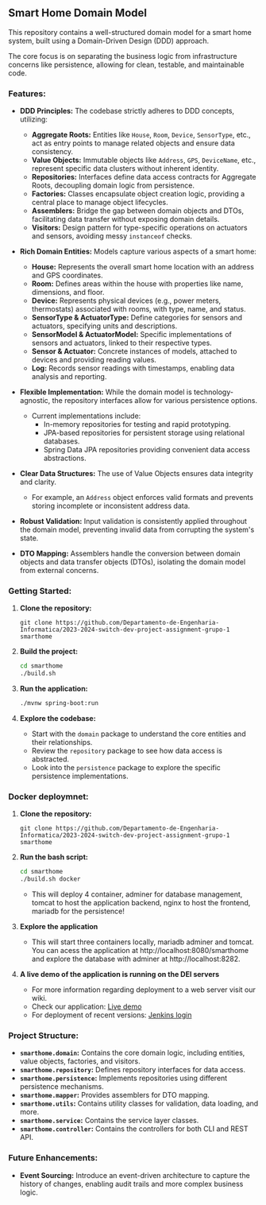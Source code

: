 ## Smart Home Domain Model

This repository contains a well-structured domain model for a smart home system, built using a Domain-Driven Design (DDD) approach. 

The core focus is on separating the business logic from infrastructure concerns like persistence, allowing for clean, testable, and maintainable code.

### Features:

* **DDD Principles:** The codebase strictly adheres to DDD concepts, utilizing:
    * **Aggregate Roots:** Entities like `House`, `Room`, `Device`, `SensorType`, etc., act as entry points to manage related objects and ensure data consistency.
    * **Value Objects:** Immutable objects like `Address`, `GPS`, `DeviceName`, etc., represent specific data clusters without inherent identity.
    * **Repositories:** Interfaces define data access contracts for Aggregate Roots, decoupling domain logic from persistence.
    * **Factories:** Classes encapsulate object creation logic, providing a central place to manage object lifecycles.
    * **Assemblers:** Bridge the gap between domain objects and DTOs, facilitating data transfer without exposing domain details.
    * **Visitors:** Design pattern for type-specific operations on actuators and sensors, avoiding messy `instanceof` checks.

* **Rich Domain Entities:**  Models capture various aspects of a smart home:
    * **House:** Represents the overall smart home location with an address and GPS coordinates.
    * **Room:** Defines areas within the house with properties like name, dimensions, and floor.
    * **Device:**  Represents physical devices (e.g., power meters, thermostats) associated with rooms, with type, name, and status.
    * **SensorType & ActuatorType:** Define categories for sensors and actuators, specifying units and descriptions.
    * **SensorModel & ActuatorModel:** Specific implementations of sensors and actuators, linked to their respective types.
    * **Sensor & Actuator:** Concrete instances of models, attached to devices and providing reading values.
    * **Log:**  Records sensor readings with timestamps, enabling data analysis and reporting.

* **Flexible Implementation:** While the domain model is technology-agnostic, the repository interfaces allow for various persistence options.  
    * Current implementations include:
        * In-memory repositories for testing and rapid prototyping.
        * JPA-based repositories for persistent storage using relational databases.
        * Spring Data JPA repositories providing convenient data access abstractions.

* **Clear Data Structures:**  The use of Value Objects ensures data integrity and clarity.  
    * For example, an `Address` object enforces valid formats and prevents storing incomplete or inconsistent address data.

* **Robust Validation:**  Input validation is consistently applied throughout the domain model, preventing invalid data from corrupting the system's state.

* **DTO Mapping:**  Assemblers handle the conversion between domain objects and data transfer objects (DTOs), isolating the domain model from external concerns.

### Getting Started:

1. **Clone the repository:**
   ```
   git clone https://github.com/Departamento-de-Engenharia-Informatica/2023-2024-switch-dev-project-assignment-grupo-1 smarthome
   ```
   
2. **Build the project:**
   ```bash
   cd smarthome
   ./build.sh
   ```

3. **Run the application:**
   ```bash
   ./mvnw spring-boot:run
   ```
   
4. **Explore the codebase:**
   * Start with the `domain` package to understand the core entities and their relationships.
   * Review the `repository` package to see how data access is abstracted.
   * Look into the `persistence` package to explore the specific persistence implementations.
  
### Docker deploymnet:
1. **Clone the repository:**
   ```
   git clone https://github.com/Departamento-de-Engenharia-Informatica/2023-2024-switch-dev-project-assignment-grupo-1 smarthome
   ```
2. **Run the bash script:**
   ```bash
   cd smarthome
   ./build.sh docker
   ```
    * This will deploy 4 container, adminer for database management, tomcat to host the application backend, nginx to host the frontend, mariadb for the persistence!
      
3. **Explore the application**
    * This will start three containers locally, mariadb adminer and tomcat. You can acess the application at http://localhost:8080/smarthome and explore the database with adminer at http://localhost:8282.
  
4. **A live demo of the application is running on the DEI servers**
    * For more information regarding deployment to a web server visit our wiki.
    * Check our application: [Live demo](http://vs460.dei.isep.ipp.pt/)
    * For deployment of recent versions: [Jenkins login](http://vs460.dei.isep.ipp.pt/jenkins)

### Project Structure:

* **`smarthome.domain`:** Contains the core domain logic, including entities, value objects, factories, and visitors.
* **`smarthome.repository`:** Defines repository interfaces for data access.
* **`smarthome.persistence`:** Implements repositories using different persistence mechanisms.
* **`smarthome.mapper`:** Provides assemblers for DTO mapping.
* **`smarthome.utils`:** Contains utility classes for validation, data loading, and more.
* **`smarthome.service`:** Contains the service layer classes.
* **`smarthome.controller`:** Contains the controllers for both CLI and REST API.

### Future Enhancements:

* **Event Sourcing:**  Introduce an event-driven architecture to capture the history of changes, enabling audit trails and more complex business logic.

